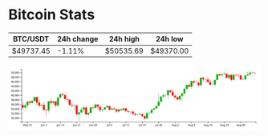 # Bitcoin Stats

BTC/USDT|24h change|24h high|24h low|
|---|---|---|---|
|$49737.45|-1.11%|$50535.69|$49370.00|

<img src="./chart.svg">
